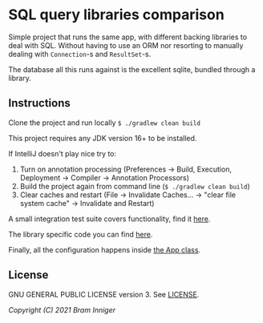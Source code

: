 # SQL query libraries comparison

Simple project that runs the same app, with different backing libraries to deal with SQL.
Without having to use an ORM nor resorting to manually dealing with `Connection`-s and `ResultSet`-s. 

The database all this runs against is the excellent sqlite, bundled through a library.

## Instructions

Clone the project and run locally `$ ./gradlew clean build`

This project requires any JDK version 16+ to be installed.

If IntelliJ doesn't play nice try to:
1. Turn on annotation processing (Preferences -> Build, Execution, Deployment -> Compiler -> Annotation Processors)
2. Build the project again from command line (`$ ./gradlew clean build`)
3. Clear caches and restart (File -> Invalidate Caches... -> "clear file system cache" -> Invalidate and Restart)

A small integration test suite covers functionality, find it [here](/src/test/java/be/inniger/scratch/sql/PersonTest.java).

The library specific code you can find [here](/src/main/java/be/inniger/scratch/sql/dao).

Finally, all the configuration happens inside [the App class](/src/main/java/be/inniger/scratch/sql/App.java).

## License

GNU GENERAL PUBLIC LICENSE version 3. See [LICENSE](LICENSE).

_Copyright (C) 2021 Bram Inniger_
